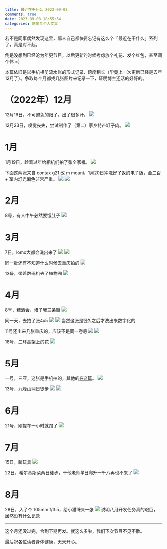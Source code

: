 ```yaml
---
title: 最近在干什么 2023-09-08
comments: true
date: 2023-09-08 18:55:34
categories: 随笔与个人文集
---
```

若不是同事偶然发现这里，鄙人自己都快要忘记有这么个「最近在干什么」系列了，真是对不起。

倒是没想到已经沦为年更节目，以后更新的时候考虑放个礼花、发个红包，甚至调个休 =）

本篇依旧是以手机相册流水账的形式记录，跨度稍长（毕竟上一次更新已经是去年12月了）。争取每个月都找几张图片来记录一下，证明博主还活的好好的。

<!--more-->

# （2022年）12月
12月19日，不可避免的阳了，出了很多汗。
![](https://cdn.jsdelivr.net/gh/gaoryrt/f/_202309111115560.jpeg)

12月23日，嗅觉丧失，尝试制作了（第二）家乡特产缸子肉。
![](https://cdn.jsdelivr.net/gh/gaoryrt/f/_202309111115561.jpeg)

# 1月
1月19日，趁着过年给相机们拍了张全家福。
![](https://cdn.jsdelivr.net/gh/gaoryrt/f/_202309111115562.jpeg)

下面这两张来自 contax g21 改 m mount，1月20日冲洗好了返的电子版，金二百 + 室内灯光偏色非常严重。
![](https://cdn.jsdelivr.net/gh/gaoryrt/f/_202309111112998.jpeg)
![](https://cdn.jsdelivr.net/gh/gaoryrt/f/_202309111115549.jpeg)

# 2月
8号，有人中午必然要饿肚子
![](https://cdn.jsdelivr.net/gh/gaoryrt/f/_202309111115563.jpeg)

# 3月
7日，lomo大都会洗出来了
![](https://cdn.jsdelivr.net/gh/gaoryrt/f/_202309111115559.jpeg)
![](https://cdn.jsdelivr.net/gh/gaoryrt/f/_202309111115554.jpeg)

同一批还有不知道什么时候去重庆拍的
![](https://cdn.jsdelivr.net/gh/gaoryrt/f/_202309111115552.jpeg)

13号，带着数码机去了植物园
![](https://cdn.jsdelivr.net/gh/gaoryrt/f/_202309111115551.jpeg)

# 4月
8号，糖酒会，堵了我三条街
![](https://cdn.jsdelivr.net/gh/gaoryrt/f/_202309111115564.jpeg)

同一天，去拍了张4x5
![](https://cdn.jsdelivr.net/gh/gaoryrt/f/_202309111115556.jpeg)
![](https://cdn.jsdelivr.net/gh/gaoryrt/f/_202309111115568.jpeg)
当然这张是很久之后才洗出来数字化的

11号还出来几张重庆的，应该不是同一卷吧
![](https://cdn.jsdelivr.net/gh/gaoryrt/f/_202309111115558.jpeg)
![](https://cdn.jsdelivr.net/gh/gaoryrt/f/_202309111115553.jpeg)

18号，二环高架上的花
![](https://cdn.jsdelivr.net/gh/gaoryrt/f/_202309111112996.jpeg)

# 5月
一号，三亚，这张是手机拍的，其他的[在这篇](https://gaoryrt.com/2023/05-29-sanya-in-pic/)。
![](https://cdn.jsdelivr.net/gh/gaoryrt/f/_202309111115565.jpeg)

13号，九峰山两日徒步
![](https://cdn.jsdelivr.net/gh/gaoryrt/f/_202309111112997.jpeg)
![](https://cdn.jsdelivr.net/gh/gaoryrt/f/_202309111524148.jpeg)

# 6月
21号，刚提车一小时就蹭了
![](https://cdn.jsdelivr.net/gh/gaoryrt/f/_202309111115557.jpeg)

# 7月
15日，新玩具
![](https://cdn.jsdelivr.net/gh/gaoryrt/f/_202309111115566.jpeg)

22日，希尔基斯朵两日徒步，干他老师单日爬升一千八再也不来了
![](https://cdn.jsdelivr.net/gh/gaoryrt/f/_202309111124843.jpeg)

# 8月
28日，入了个 105mm f/3.5，给小猫咪来一张
![](https://cdn.jsdelivr.net/gh/gaoryrt/f/_202309111115555.jpeg)
说明八月开发任务真的艰巨，居然没有什么记录

---

这个月还没过完，合到下期再发。就这么多啦，我们下次节目不见不散。

最后祝各位读者身体健康，天天开心。
